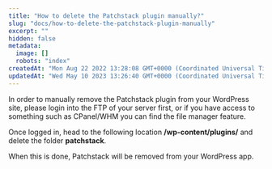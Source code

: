 ```yaml
---
title: "How to delete the Patchstack plugin manually?"
slug: "docs/how-to-delete-the-patchstack-plugin-manually"
excerpt: ""
hidden: false
metadata: 
  image: []
  robots: "index"
createdAt: "Mon Aug 22 2022 13:28:08 GMT+0000 (Coordinated Universal Time)"
updatedAt: "Wed May 10 2023 13:26:40 GMT+0000 (Coordinated Universal Time)"
---
```

In order to manually remove the Patchstack plugin from your WordPress site, please login into the FTP of your server first, or if you have access to something such as CPanel/WHM you can find the file manager feature.

Once logged in, head to the following location **/wp-content/plugins/** and delete the folder **patchstack**.

When this is done, Patchstack will be removed from your WordPress app.
